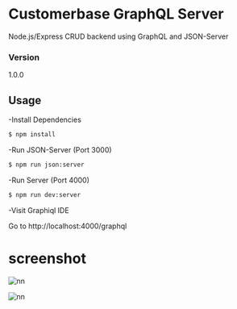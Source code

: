 # Customerbase GraphQL Server

Node.js/Express CRUD backend using GraphQL and JSON-Server

### Version
1.0.0

## Usage

-Install Dependencies

```bash
$ npm install
```

-Run JSON-Server (Port 3000)

```bash
$ npm run json:server
```

-Run Server (Port 4000)

```bash
$ npm run dev:server
```

-Visit Graphiql IDE

Go to http://localhost:4000/graphql

# screenshot

![nn](https://user-images.githubusercontent.com/12325386/28808848-f05f2b3c-76b1-11e7-83db-451b1d637189.JPG)

![nn](https://user-images.githubusercontent.com/12325386/28808890-379bb6c8-76b2-11e7-84e3-4c3f7d96e469.JPG)
